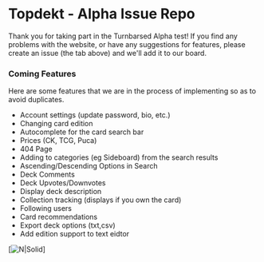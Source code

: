 # Topdekt - Alpha Issue Repo
Thank you for taking part in the Turnbarsed Alpha test! If you find any problems with the website, or have any suggestions for features, please create an issue (the tab above) and we'll add it to our board.

### Coming Features
Here are some  features that we are in the process of implementing so as to avoid duplicates.
  - Account settings (update password, bio, etc.)
  - Changing card edition
  - Autocomplete for the card search bar
  - Prices (CK, TCG, Puca)
  - 404 Page
  - Adding to categories (eg Sideboard) from the search results
  - Ascending/Descending Options in Search
  - Deck Comments
  - Deck Upvotes/Downvotes
  - Display deck description
  - Collection tracking (displays if you own the card)
  - Following users
  - Card recommendations
  - Export deck options (txt,csv)
  - Add edition support to text eidtor
  
  [![N|Solid](http://35.227.116.35/static/media/Logo.537b20f3.png)]
